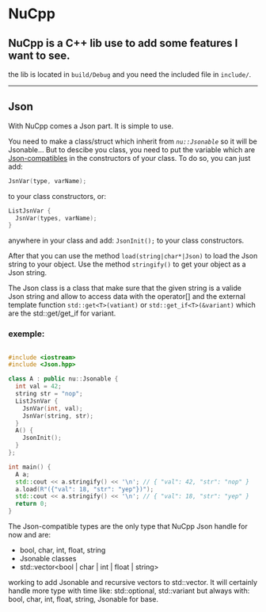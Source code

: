# NuCpp
NuCpp is a C++ lib use to add some features I want to see.
---

the lib is located in `build/Debug` and you need the included file in `include/`.

---

## Json

With NuCpp comes a Json part.
It is simple to use.

You need to make a class/struct which inherit from _```nu::Jsonable```_ so it will be Jsonable...
But to descibe you class, you need to put the variable which are <u>Json-compatibles</u> in the constructors of your class.
To do so, you can just add:
```c++
JsnVar(type, varName);
```
to your class constructors, or:
```c++
ListJsnVar {
  JsnVar(types, varName);
}
```
anywhere in your class and add: `JsonInit();` to your class constructors.

After that you can use the method `load(string|char*|Json)` to load the Json string to your object.
Use the method `stringify()` to get your object as a Json string.

The Json class is a class that make sure that the given string is a valide Json string and allow to access data with the operator[] and the external template function `std::get<T>(vatiant)` or `std::get_if<T>(&variant)` which are the std::get/get_if for variant.

### exemple:
```c++

#include <iostream>
#include <Json.hpp>

class A : public nu::Jsonable {
  int val = 42;
  string str = "nop";
  ListJsnVar {
    JsnVar(int, val);
    JsnVar(string, str);
  }
  A() {
    JsonInit();
  }
};

int main() {
  A a;
  std::cout << a.stringify() << '\n'; // { "val": 42, "str": "nop" }
  a.load(R"({"val": 18, "str": "yep"})");
  std::cout << a.stringify() << '\n'; // { "val": 18, "str": "yep" }
  return 0;
}

```

The Json-compatible types are the only type that NuCpp Json handle for now and are:

- bool, char, int, float, string
- Jsonable classes
- std::vector<bool | char | int | float | string>

working to add Jsonable and recursive vectors to std::vector.
It will certainly handle more type with time like: std::optional, std::variant but always with: bool, char, int, float, string, Jsonable for base.
